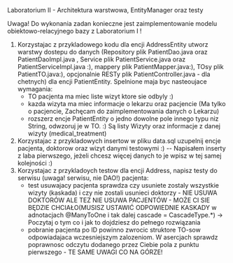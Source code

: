 ﻿Laboratorium II - Architektura warstwowa, EntityManager oraz testy

Uwaga! Do wykonania zadan konieczne jest zaimplementowanie modelu obiektowo-relacyjnego bazy z Laboratorium I !

1. Korzystajac z przykladowego kodu dla encji AddressEntity utworz warstwy dostepu do danych
 (Repository plik PatientDao.java oraz PatientDaoImpl.java , 
  Service plik PatientService.java oraz PatientServiceImpl.java :),
   mappery plik PatientMapper.java:), 
   TOsy plik PatientTO.java:), 
   opcjonalnie RESTy plik PatientController.java - dla chetnych) dla encji PatientEntity. Spelnione maja byc nasteoujace wymagania:
   - TO pacjenta ma miec liste wizyt ktore sie odbyly :)
   - kazda wizyta ma miec informacje o lekarzu oraz pacjencie (Ma tylko o pacjencie, Zachęcam do zaimplementowania danych o Lekarzu)
   - rozszerz encje PatientEntity o jedno dowolne pole innego typu niz String, odwzoruj je w TO. :) Są listy Wizyty oraz informacje z danej wizyty (medical_treatment)
2. Korzystajac z przykladowych insertow w pliku data.sql uzupelnij encje pacjenta, doktorow oraz wizyt danymi testowymi :) -- Napisałem inserty z laba pierwszego, jeżeli chcesz więcej danych to je wpisz w tej samej kolejności :)
3. Korzystajac z przykladoych testow dla encji Address, napisz testy do serwisu (uwaga! serwisu, nie DAO!) pacjenta:
   - test usuwajacy pacjenta sprawdza czy usuniete zostaly wszystkie wizyty (kaskada) i czy nie zostali usunieci doktorzy - NIE USUWA DOKTORÓW ALE TEZ NIE USUWA PACJENTÓW - MOŻE CI SIE BĘDZIE CHCIAŁO(MUSISZ USTAWIĆ ODPOWIEDNIE KASKADY w adnotacjach @ManyToOne i tak dalej
   cascade = CascadeType.*) -> Poczytaj o tym co i jak to dojdziesz do pełnego rozwiązania
   - pobranie pacjenta po ID powinno zwrocic struktore TO-sow odpowiadajaca wczesniejszym zalozeniom. W asercjach sprawdz poprawnosc odczytu dodanego przez Ciebie pola z punktu pierwszego - TE SAME UWAGI CO NA GÓRZE!